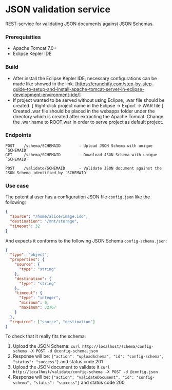 # JSON validation service

 REST-service for validating JSON documents against JSON Schemas.
 
 ### Prerequisities
 * Apache Tomcat 7.0+
 * Eclipse Kepler IDE
 
 ### Build
 * After install the Eclipse Kepler IDE, necessary configurations can be made like showed in the link. [https://crunchify.com/step-by-step-guide-to-setup-and-install-apache-tomcat-server-in-eclipse-development-environment-ide/]
 * If project wanted to be served without using Eclipse, .war file should be created.    [ Right click project name in the Eclipse -> Export -> WAR file ] Created .war file should be placed in the webapps folder under the directory which is created after extracting the Apache Tomcat. Change the .war name to ROOT.war in order to serve project as default project. 
 
### Endpoints

```
POST    /schema/SCHEMAID        - Upload JSON Schema with unique `SCHEMAID`
GET     /schema/SCHEMAID        - Download JSON Schema with unique `SCHEMAID`

POST    /validate/SCHEMAID      - Validate JSON document against the JSON Schema identified by `SCHEMAID`
```
### Use case 

The potential user has a configuration JSON file `config.json` like the following:

```json
{
  "source": "/home/alice/image.iso",
  "destination": "/mnt/storage",
  "timeout": 32
}
```

And expects it conforms to the following JSON Schema `config-schema.json`:

```json
{
  "type": "object",
  "properties": {
    "source": {
      "type": "string"
    },
    "destination": {
      "type": "string"
    },
    "timeout": {
      "type": "integer",
      "minimum": 0,
      "maximum": 32767
    }
  },
  "required": ["source", "destination"]
}
```

To check that it really fits the schema:

1. Upload the JSON Schema: `curl http://localhost/schema/config-schema -X POST -d @config-schema.json`
2. Response will be: `{"action": "uploadSchema", "id": "config-schema", "status": "success"}` and status code 201
3. Upload the JSON document to validate it `curl http://localhost/validate/config-schema -X POST -d @config.json`
4. Response will be: `{"action": "validateDocument", "id": "config-schema", "status": "success"}` and status code 200

